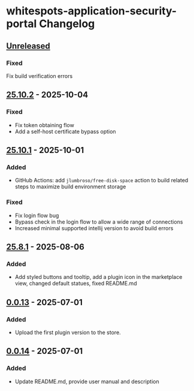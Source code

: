 <!-- Keep a Changelog guide -> https://keepachangelog.com -->

# whitespots-application-security-portal Changelog

## [Unreleased]

### Fixed

Fix build verification errors

## [25.10.2] - 2025-10-04

### Fixed

- Fix token obtaining flow
- Add a self-host certificate bypass option

## [25.10.1] - 2025-10-01

### Added

- GitHub Actions: add `jlumbroso/free-disk-space` action to build related steps to maximize build environment storage

### Fixed

- Fix login flow bug
- Bypass check in the login flow to allow a wide range of connections
- Increased minimal supported intellij version to avoid build errors

## [25.8.1] - 2025-08-06

### Added

- Add styled buttons and tooltip, add a plugin icon in the marketplace view, changed default statues, fixed README.md

## [0.0.13] - 2025-07-01

### Added

- Upload the first plugin version to the store.

## [0.0.14] - 2025-07-01

### Added

- Update README.md, provide user manual and description

[Unreleased]: https://github.com/Whitespots-OU/jetbrains-portal-extension/compare/v25.10.2...HEAD
[25.10.2]: https://github.com/Whitespots-OU/jetbrains-portal-extension/compare/v25.10.1...v25.10.2
[25.10.1]: https://github.com/Whitespots-OU/jetbrains-portal-extension/compare/v25.8.1...v25.10.1
[25.8.1]: https://github.com/Whitespots-OU/jetbrains-portal-extension/compare/v0.0.13...v25.8.1
[0.0.14]: https://github.com/Whitespots-OU/jetbrains-portal-extension/commits/v0.0.14
[0.0.13]: https://github.com/Whitespots-OU/jetbrains-portal-extension/compare/v0.0.14...v0.0.13
